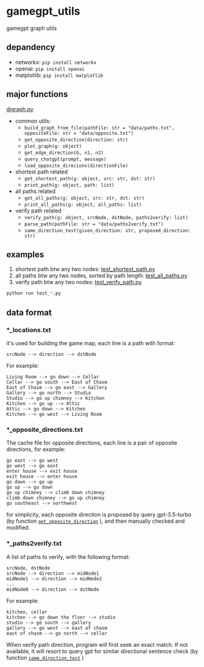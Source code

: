 # gamegpt_utils

gamegpt graph utils

## depandency
- networkx: `pip install networkx`
- openai: `pip install openai`
- matplotlib: `pip install matplotlib`

## major functions

[digraph.py](./src/digraph.py)

- common utils: 
  - `build_graph_from_file(pathFile: str = "data/paths.txt", oppositeFile: str = "data/opposite.txt")`
  - `get_opposite_direction(direction: str)`
  - `plot_graph(g: object)`
  - `get_edge_direction(G, n1, n2)`
  - `query_chatgpt(prompt, message)`
  - `load_opposite_direcions(directionFile)`
- shortest path related
  - `get_shortest_path(g: object, src: str, dst: str)`
  - `print_path(g: object, path: list)`
- all paths related
  - `get_all_paths(g: object, src: str, dst: str)`
  - `print_all_paths(g: object, all_paths: list)`
- verify path related
  - `verify_path(g: object, srcNode, dstNode, paths2verify: list)`
  - `parse_path(pathFile: str = "data/paths2verify.txt")`
  - `same_direction_test(given_direction: str, proposed_direction: str)`

## examples
1. shortest path btw any two nodes: [test_shortest_path.py](./src/test_shortest_path.py)
2. all paths btw any two nodes, sorted by path length: [test_all_paths.py](./src/test_all_paths.py)
3. verify path btw any two nodes: [test_verify_path.py](./src/test_verify_path.py)
```bash
python run test_*.py
```


## data format

### *_locations.txt
it's used for building the game map, each line is a path with format:
```
srcNode --> direction --> dstNode
```
For example:
```
Living Room --> go down --> Cellar
Cellar --> go south --> East of Chasm
East of Chasm --> go east --> Gallery
Gallery --> go north --> Studio
Studio --> go up chimney --> Kitchen
Kitchen --> go up --> Attic
Attic --> go down --> Kitchen
Kitchen --> go west --> Living Room
```

### *_opposite_directions.txt
The cache file for opposite directions, each line is a pair of opposite directions, for example:
```
go east --> go west
go west --> go east
enter house --> exit house
exit house --> enter house
go down --> go up
go up --> go down
go up chimney --> climb down chimney
climb down chimney --> go up chimney
go southeast --> northwest
```

for simplicity, each opposite direction is proposed by query gpt-3.5-turbo (by function [`get_opposite_direction`](https://github.com/Oaklight/gamegpt_utils/blob/f7a16d686a279bb3281dd5f412e0b96ade474d25/src/digraph.py#L65)
), and then manually checked and modified.


### *_paths2verify.txt
A list of paths to verify, with the following format:
```
srcNode, dstNode
srcNode --> direction --> midNode1
midNode1 --> direction --> midNode2
...
midNodeN --> direction --> dstNode
```
For example:
```
kitchen, cellar
kitchen --> go down the floor --> studio
studio --> go south --> gallery
gallery --> go west --> east of chasm
east of chasm --> go north --> cellar
```
When verify path direction, program will first seek an exact match. If not available, it will resort to query gpt for similar directional sentence check (by function [`same_direction_test`](https://github.com/Oaklight/gamegpt_utils/blob/8624faa807f1ee5438214f37a4adc36181072e42/src/digraph.py#L232) )

